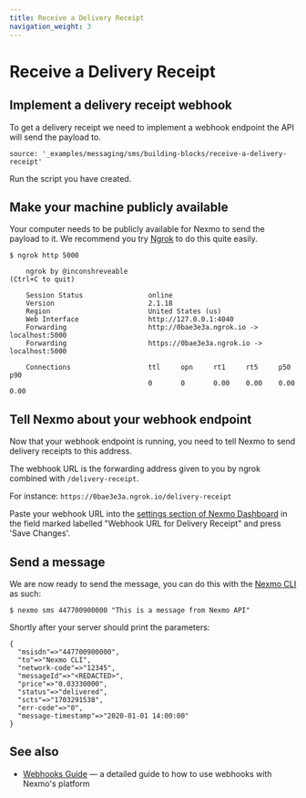 ```yaml
---
title: Receive a Delivery Receipt
navigation_weight: 3
---
```


# Receive a Delivery Receipt

## Implement a delivery receipt webhook

To get a delivery receipt we need to implement a webhook endpoint the API will send the payload to.

```tabbed_content
source: '_examples/messaging/sms/building-blocks/receive-a-delivery-receipt'
```

Run the script you have created.

## Make your machine publicly available

Your computer needs to be publicly available for Nexmo to send the payload to it. We recommend you try [Ngrok](https://ngrok.com) to do this quite easily.

```
$ ngrok http 5000

    ngrok by @inconshreveable                                                                                           (Ctrl+C to quit)

    Session Status                online
    Version                       2.1.18
    Region                        United States (us)
    Web Interface                 http://127.0.0.1:4040
    Forwarding                    http://0bae3e3a.ngrok.io -> localhost:5000
    Forwarding                    https://0bae3e3a.ngrok.io -> localhost:5000

    Connections                   ttl     opn     rt1     rt5     p50     p90
                                  0       0       0.00    0.00    0.00    0.00
```

## Tell Nexmo about your webhook endpoint

Now that your webhook endpoint is running, you need to tell Nexmo to send delivery receipts to this address.

The webhook URL is the forwarding address given to you by ngrok combined with `/delivery-receipt`.

For instance: `https://0bae3e3a.ngrok.io/delivery-receipt`

Paste your webhook URL into the [settings section of Nexmo Dashboard](https://dashboard.nexmo.com/settings)
in the field marked labelled "Webhook URL for Delivery Receipt" and press 'Save Changes'.

## Send a message

We are now ready to send the message, you can do this with the [Nexmo CLI](/tools) as such:

```
$ nexmo sms 447700900000 "This is a message from Nexmo API"
```

Shortly after your server should print the parameters:

```
{
  "msisdn"=>"447700900000",
  "to"=>"Nexmo CLI",
  "network-code"=>"12345",
  "messageId"=>"<REDACTED>",
  "price"=>"0.03330000",
  "status"=>"delivered",
  "scts"=>"1703291538",
  "err-code"=>"0",
  "message-timestamp"=>"2020-01-01 14:00:00"
}
```

## See also

* [Webhooks Guide](/concepts/guides/webhooks) — a detailed guide to how to use webhooks with Nexmo's platform